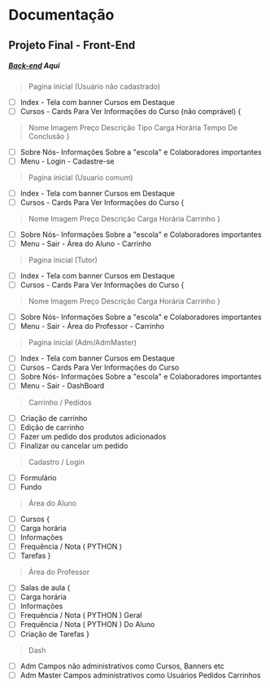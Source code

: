 # Documentação
 
## Projeto Final - Front-End

##### [Back-end](https://rentry.co/SateUrlBackEnd) Aqui
>Pagina inicial (Usuário não cadastrado)
- [ ] Index - Tela com banner Cursos em Destaque 
- [ ] Cursos - Cards Para Ver Informações do Curso (não comprável)
{
>Nome
>Imagem
>Preço
>Descrição
>Tipo
>Carga Horária
>Tempo De Conclusão
}
- [ ] Sobre Nós- Informações Sobre a "escola" e Colaboradores importantes
- [ ] Menu - Login - Cadastre-se

>Pagina inicial (Usuario comum)
- [ ] Index - Tela com banner Cursos em Destaque 
- [ ] Cursos - Cards Para Ver Informações do Curso
{
>Nome
>Imagem
>Preço
>Descrição
>Carga Horária
>Carrinho
}
- [ ] Sobre Nós- Informações Sobre a "escola" e Colaboradores importantes
- [ ] Menu - Sair - Área do Aluno - Carrinho

>Pagina inicial (Tutor)
- [ ] Index - Tela com banner Cursos em Destaque 
- [ ] Cursos - Cards Para Ver Informações do Curso
{
>Nome
>Imagem
>Preço
>Descrição
>Carga Horária
>Carrinho
}
- [ ] Sobre Nós- Informações Sobre a "escola" e Colaboradores importantes
- [ ] Menu - Sair - Área do Professor  - Carrinho

>Pagina inicial (Adm/AdmMaster)
- [ ] Index - Tela com banner Cursos em Destaque 
- [ ] Cursos - Cards Para Ver Informações do Curso
- [ ] Sobre Nós- Informações Sobre a "escola" e Colaboradores importantes
- [ ] Menu - Sair - DashBoard

>Carrinho / Pedidos
- [ ] Criação de carrinho
- [ ] Edição de carrinho
- [ ] Fazer um pedido dos produtos adicionados
- [ ] Finalizar ou cancelar um pedido 

>Cadastro / Login
- [ ] Formulário
- [ ] Fundo 

>Área do Aluno
- [ ] Cursos
{
- [ ] Carga horária
- [ ] Informações
- [ ] Frequência / Nota ( PYTHON )
- [ ] Tarefas
}

>Área do Professor
- [ ] Salas de aula
{
- [ ] Carga horária
- [ ] Informações
- [ ] Frequência / Nota ( PYTHON ) Geral
- [ ] Frequência / Nota ( PYTHON )  Do Aluno
- [ ] Criação de Tarefas
}

>Dash
- [ ] Adm Campos não administrativos como Cursos, Banners etc
- [ ] Adm Master Campos administrativos como Usuários Pedidos Carrinhos
